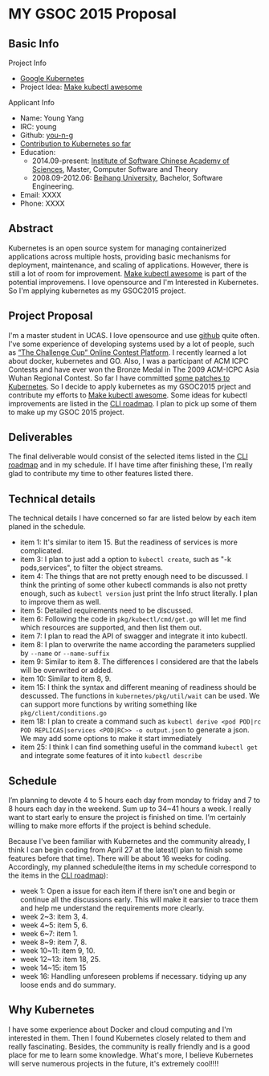 MY GSOC 2015 Proposal
=====================

## Basic Info
Project Info
- [Google Kubernetes](https://github.com/GoogleCloudPlatform/kubernetes/)
- Project Idea: [Make kubectl awesome](https://github.com/GoogleCloudPlatform/kubernetes/issues/5275)

Applicant Info
- Name: Young Yang
- IRC: young
- Github: [you-n-g](https://github.com/you-n-g)
- [Contribution to Kubernetes so far](https://github.com/GoogleCloudPlatform/kubernetes/commits?author=you-n-g)
- Education:
    - 2014.09-present: [Institute of Software Chinese Academy of Sciences](http://english.is.cas.cn/), Master, Computer Software and Theory
    - 2008.09-2012.06: [Beihang University](http://ev.buaa.edu.cn/), Bachelor, Software Engineering.
- Email: XXXX
- Phone: XXXX


## Abstract
Kubernetes is an open source system for managing containerized applications across multiple hosts, providing basic mechanisms for deployment, maintenance, and scaling of applications. However, there is still a lot of room for improvement. [Make kubectl awesome](https://github.com/GoogleCloudPlatform/kubernetes/issues/5275) is part of the potential improvemens. I love opensource and I'm Interested in Kubernetes. So I'm applying kubernetes as my GSOC2015 project.


## Project Proposal

I'm a master student in UCAS. I love opensource and use [github](https://github.com/you-n-g) quite often. I've some experience of developing systems used by a lot of people, such as [”The Challenge Cup” Online Contest Platform](http://www.tiaozhanbei.net/). I recently learned a lot about docker, kubernetes and GO. Also, I was a participant of ACM ICPC Contests and have ever won the Bronze Medal in The 2009 ACM-ICPC Asia Wuhan Regional Contest.  So far I have committed [some patches to Kubernetes](https://github.com/GoogleCloudPlatform/kubernetes/commits?author=you-n-g).
So I decide to apply kubernetes as my GSOC2015 prject and contribute my efforts to [Make kubectl awesome](https://github.com/GoogleCloudPlatform/kubernetes/issues/5275).  Some ideas for kubectl improvements are listed in the [CLI roadmap](https://github.com/GoogleCloudPlatform/kubernetes/blob/master/docs/cli-roadmap.md). I plan to pick up some of them to make up my GSOC 2015 project.


## Deliverables
The final deliverable would consist of the selected items listed in the [CLI roadmap](https://github.com/GoogleCloudPlatform/kubernetes/blob/master/docs/cli-roadmap.md) and in my schedule. If I have time after finishing these, I'm really glad to contribute my time to other features listed there.

## Technical details
The technical details I have concerned so far are listed below by each item planed in the schedule.
- item 1: It's similar to item 15. But the readiness of services is more complicated.
- item 3: I plan to just add a option to `kubectl create`, such as  "-k pods,services", to filter the object streams.
- item 4: The things that are not pretty enough need to be discussed. I think the printing of some other kubectl commands is also not pretty enough, such as `kubectl version` just print the Info struct literally. I plan to improve them as well.
- item 5: Detailed requirements need to be discussed.
- item 6: Following the code in `pkg/kubectl/cmd/get.go` will let me find which resources are supported, and then list them out.
- item 7: I plan to read the API of swagger and integrate it into kubectl.
- item 8: I plan to overwrite the name according the parameters supplied by `--name` or `--name-suffix`
- item 9: Similar to item 8. The differences I considered are that the labels will be overwrited or added.
- item 10: Similar to item 8, 9.
- item 15: I think the syntax and different meaning of readiness should be descussed. The functions in `kubernetes/pkg/util/wait` can be used. We can support more functions by writing something like `pkg/client/conditions.go`
- item 18: I plan to create a command such as `kubectl derive <pod POD|rc POD REPLICAS|services <POD|RC>> -o output.json`  to generate a json. We may add some options to make it start immediately
- item 25: I think I can find something useful in the command `kubectl get` and integrate some features of it into `kubectl describe`


## Schedule

I’m planning to devote 4 to 5 hours each day from monday to friday and 7 to 8 hours each day in the weekend. Sum up to 34~41 hours a week. I really want to start early to ensure the project is finished on time. I’m certainly willing to make more efforts if the project is behind schedule.

Because I've been familiar with Kubernetes and the community already, I think I can begin coding from April 27 at the latest(I plan to finish some features before that time). There will be about 16 weeks for coding. Accordingly, my planned schedule(the items in my schedule correspond to the items in the [CLI roadmap](https://github.com/GoogleCloudPlatform/kubernetes/blob/master/docs/cli-roadmap.md)):
- week 1: Open a issue for each item if there isn't one and begin or continue all the discussions early. This will make it earsier to trace them and help me understand the requirements more clearly.
- week 2~3: item 3, 4.
- week 4~5: item 5, 6. 
- week 6~7: item 1.
- week 8~9: item 7, 8.
- week 10~11: item 9, 10.
- week 12~13: item 18, 25.
- week 14~15: item 15
- week 16: Handling unforeseen problems if necessary. tidying up any loose ends and do summary.


## Why Kubernetes
I have some experience about Docker and cloud computing and I'm interested in them. Then I found  Kubernetes closely related to them and really fascinating. Besides, the community is really friendly and is a good place for me to learn some knowledge. What's more, I believe Kubernetes will serve numerous projects in the future, it's extremely cool!!!!
